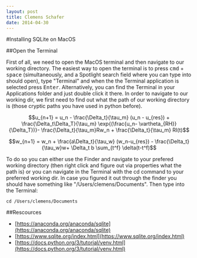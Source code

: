 ```yaml
---
layout: post
title: Clemens Schafer
date: 2014-04-30
---
```


#Installing SQLite on MacOS

##Open the Terminal

First of all, we need to open the MacOS terminal and then navigate to our working directory. The easiest way to open the terminal is to press
<kbd>cmd</kbd> + <kbd>space</kbd> (simultaneously, and a Spotlight search field where you can type into should open), type "Terminal" and when the the Terminal application is selected press <kbd>Enter</kbd>. Alternatively, you can find the Terminal in your Applications folder and just double click it there. In order to navigate to our working dir, we first need to find out what the path of our working directory is (those cryptic paths you have used in python before). 

$$u_{n+1} = u_n - \frac{\Delta_t}{\tau_m} (u_n - u_{res}) + \frac{\Delta_t\Delta_T}{\tau_m} \exp{(\frac{u_n- \vartheta_{RH}}{\Delta_T})}- \frac{\Delta_t}{\tau_m}Rw_n +  \frac{\Delta_t}{\tau_m} RI(t)$$

$$w_{n+1} = w_n + \frac{a\Delta_t}{\tau_w} (w_n-u_{res}) - \frac{\Delta_t}{\tau_w}w+ \Delta_t b \sum_{t^f} \delta(t-t^f)$$

To do so you can either use the Finder and navigate to your prefered working directory (then right click and figure out via properties what the path is) or you can navigate in the Terminal with the cd command to your preferred working dir. In case you figured it out through the finder you should have something like "/Users/clemens/Documents". Then type into the Terminal:

~~~
cd /Users/clemens/Documents
~~~

##Rescources

- [https://anaconda.org/anaconda/sqlite](https://anaconda.org/anaconda/sqlite)
- [https://www.sqlite.org/index.html](https://www.sqlite.org/index.html)
- [https://docs.python.org/3/tutorial/venv.html](https://docs.python.org/3/tutorial/venv.html)


